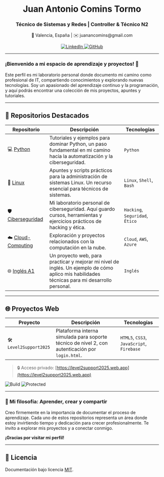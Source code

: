 <div align="center">
  <h1>Juan Antonio Comins Tormo</h1>
  <h3>Técnico de Sistemas y Redes | Controller & Técnico N2</h3>
  <p>
    📍 Valencia, España | ✉️ juanancomins@gmail.com
  </p>

  <p>
    <a href="https://www.linkedin.com/in/juan-comins-9222aa212/" target="_blank">
      <img src="https://img.shields.io/badge/LinkedIn-0077B5?style=for-the-badge&logo=linkedin&logoColor=white" alt="LinkedIn">
    </a>
    <a href="https://github.com/juanantoniocomins" target="_blank">
      <img src="https://img.shields.io/badge/GitHub-100000?style=for-the-badge&logo=github&logoColor=white" alt="GitHub">
    </a>
  </p>
</div>

---

### ¡Bienvenido a mi espacio de aprendizaje y proyectos! 🚀

Este perfil es mi laboratorio personal donde documento mi camino como profesional de IT, compartiendo conocimientos y explorando nuevas tecnologías. Soy un apasionado del aprendizaje continuo y la programación, y aquí podrás encontrar una colección de mis proyectos, apuntes y tutoriales.

---

## 📂 Repositorios Destacados

| Repositorio | Descripción | Tecnologías |
|------------|-------------|-------------|
| 💻 [Python](https://github.com/juanantoniocomins/python) | Tutoriales y ejemplos para dominar Python, un paso fundamental en mi camino hacia la automatización y la ciberseguridad. | `Python` |
| 🐧 [Linux](https://github.com/juanantoniocomins/linux) | Apuntes y scripts prácticos para la administración de sistemas Linux. Un recurso esencial para técnicos de sistemas. | `Linux`, `Shell`, `Bash` |
| 🛡️ [Ciberseguridad](https://github.com/juanantoniocomins/ciberseguridad) | Mi laboratorio personal de ciberseguridad. Aquí guardo cursos, herramientas y ejercicios prácticos de hacking y ética. | `Hacking`, `Seguridad`, `Ético` |
| ☁️ [Cloud-Computing](https://github.com/juanantoniocomins/cloud-computing) | Exploración y proyectos relacionados con la computación en la nube. | `Cloud`, `AWS`, `Azure` |
| 🌐 [Inglés A1](https://github.com/juanantoniocomins/miweb-Ingles-A1) | Un proyecto web, para practicar y mejorar mi nivel de inglés. Un ejemplo de cómo aplico mis habilidades técnicas para mi desarrollo personal. | `Inglés` |

---

## 🌐 Proyectos Web

| Proyecto | Descripción | Tecnologías |
|----------|-------------|-------------|
| 🛠️ `Level2Support2025` | Plataforma interna simulada para soporte técnico de nivel 2, con autenticación por `login.html`. | `HTML5`, `CSS3`, `JavaScript`, `Firebase` |

> 🔒 Acceso privado: [https://level2support2025.web.app](https://level2support2025.web.app)

![Build](https://img.shields.io/badge/status-online-brightgreen)
![Protected](https://img.shields.io/badge/login-required-critical)

---

### 🌱 Mi filosofía: Aprender, crear y compartir

Creo firmemente en la importancia de documentar el proceso de aprendizaje. Cada uno de estos repositorios representa un área donde estoy invirtiendo tiempo y dedicación para crecer profesionalmente. Te invito a explorar mis proyectos y a conectar conmigo.

**¡Gracias por visitar mi perfil!**

---

## 🧾 Licencia

Documentación bajo licencia [MIT](https://choosealicense.com/licenses/mit/).
